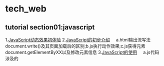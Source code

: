 # tech_web #
## tutorial section01:javascript ##
   1.[JavaScript动态效果初体验](http://127.0.0.1:8082/test01)
   2.[JavaScript的初步介绍](http://127.0.0.1:8082/test02)
&nbsp;&nbsp;&nbsp;&nbsp;a.html输出流写法document.write()及其页面加载后的区别;b.js执行动作效果;c.js获得元素document.getElementByXX以及修改元素信息
   3.[JavaScript的使用](http://127.0.0.1:8082/test03)
&nbsp;&nbsp;&nbsp;&nbsp;a.js代码涉及的<script>标签的位置；b.引用外部js库的方式